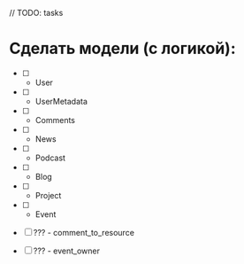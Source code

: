 
// TODO: tasks

# Сделать модели (с логикой):




- [ ] - User
- [ ] - UserMetadata
- [ ] - Comments
- [ ] - News
- [ ] - Podcast
- [ ] - Blog
- [ ] - Project
- [ ] - Event

- [ ] ??? - comment_to_resource 
- [ ] ??? - event_owner